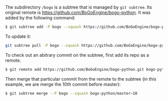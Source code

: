 The subdirectory `/bogo` is a subtree that is managed by `git subtree`. Its
original remote is https://github.com/BoGoEngine/bogo-python. It was added
by the following command:

```bash
$ git subtree add -P bogo --squash https://github.com/BoGoEngine/bogo-python.git master
```

To update it:

```bash
git subtree pull -P bogo --squash https://github.com/BoGoEngine/bogo-python.git master
```

To check out an abitrary commit on the subtree, first add its repo as a remote.

```bash
$ git remote add https://github.com/BoGoEngine/bogo-python.git bogo-python
```

Then merge that particular commit from the remote to the subtree (in this
example, we are merge the 10th commit before master):

```bash
$ git subtree merge --P bogo --squash bogo-python/master~10
```

